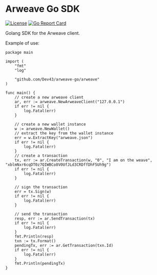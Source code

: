 # Arweave Go SDK


[![License](http://img.shields.io/badge/license-MIT-blue.svg)](https://github.com/Dev43/arweave-go/blob/master/LICENSE.md)
[![Go Report Card](https://goreportcard.com/badge/github.com/Dev43/payment-channel)](https://goreportcard.com/report/github.com/Dev43/payment-channel)

Golang SDK for the Arweave client.

Example of use:

```golang
package main

import (
	"fmt"
	"log"

	"github.com/Dev43/arweave-go/arweave"
)

func main() {
	// create a new arweave client
	ar, err := arweave.NewArweaveClient("127.0.0.1")
	if err != nil {
		log.Fatal(err)
	}

	// create a new wallet instance
	w := arweave.NewWallet()
	// extract the key from the wallet instance
	err = w.ExtractKey("arweave.json")
	if err != nil {
		log.Fatal(err)
	}
	// create a transaction
	tx, err := ar.CreateTransaction(w, "0", "I am on the weave", "xblmNxr6cqDT0z7QIWBCo8V0UfJLd3CRDffDhF5Uh9g")
	if err != nil {
		log.Fatal(err)
	}

	// sign the transaction
	err = tx.Sign(w)
	if err != nil {
		log.Fatal(err)
	}

	// send the transaction
	resp, err := ar.SendTransaction(tx)
	if err != nil {
		log.Fatal(err)
	}
	fmt.Println(resp)
	txn := tx.Format()
	pendingTx, err := ar.GetTransaction(txn.Id)
	if err != nil {
		log.Fatal(err)
	}
	fmt.Println(pendingTx)
}
```